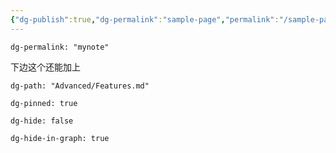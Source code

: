 ```yaml
---
{"dg-publish":true,"dg-permalink":"sample-page","permalink":"/sample-page/","title":"a sample page","hideInGraph":true,"pinned":true,"dgShowLocalGraph":true}
---
```


```
dg-permalink: "mynote"
```
下边这个还能加上
```
dg-path: "Advanced/Features.md"
```
```
dg-pinned: true
```
```
dg-hide: false
```
```
dg-hide-in-graph: true
```